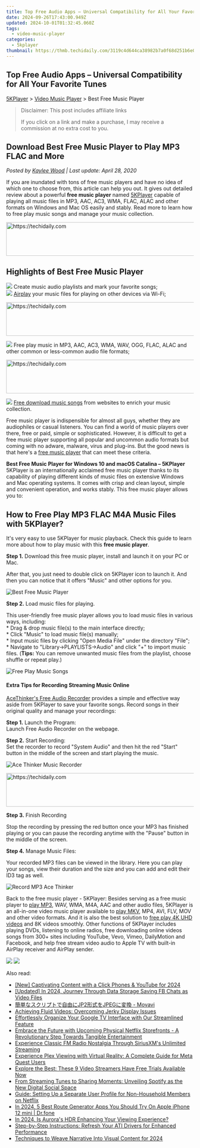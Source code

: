 ```yaml
---
title: Top Free Audio Apps – Universal Compatibility for All Your Favorite Tunes
date: 2024-09-26T17:43:00.949Z
updated: 2024-10-01T01:32:45.060Z
tags:
  - video-music-player
categories:
  - 5kplayer
thumbnail: https://thmb.techidaily.com/3119c4d644ca38982b7a0f68d251b6e048a299751591496c468d996da741d28a.jpg
---
```


## Top Free Audio Apps – Universal Compatibility for All Your Favorite Tunes

[5KPlayer](https://tools.techidaily.com/5kplayer/products/) \> [Video Music Player](https://tools.techidaily.com/5kplayer/video-music-player/) \> Best Free Music Player

>  Disclaimer: This post includes affiliate links
>
>  If you click on a link and make a purchase, I may receive a commission at no extra cost to you.
>

## Download Best Free Music Player to Play MP3 FLAC and More

 _Posted by [Kaylee Wood](https://www.quora.com/profile/Amanda-Hu-21) | Last update: April 28, 2020_

If you are inundated with tons of free music players and have no idea of which one to choose from, this article can help you out. It gives out detailed review about a powerful **free music player** named [5KPlayer](https://tools.techidaily.com/5kplayer/products/) capable of playing all music files in MP3, AAC, AC3, WMA, FLAC, ALAC and other formats on Windows and Mac OS easily and stably. Read more to learn how to free play music songs and manage your music collection.

<!-- affiliate ads begin -->
<a href="https://aligracehair.sjv.io/c/5597632/1925549/19272" target="_top" id="1925549">
  <img src="//a.impactradius-go.com/display-ad/19272-1925549" border="0" alt="https://techidaily.com" width="728" height="90"/>
</a>
<img height="0" width="0" src="https://aligracehair.sjv.io/i/5597632/1925549/19272" style="position:absolute;visibility:hidden;" border="0" />
<!-- affiliate ads end -->

## Highlights of Best Free Music Player

![](https://www.5kplayer.com/video-music-player/img/check-mp-0224.png) Create music audio playlists and mark your favorite songs;  
![](https://www.5kplayer.com/video-music-player/img/check-mp-0224.png) [Airplay](https://tools.techidaily.com/5kplayer/airplay/) your music files for playing on other devices via Wi-Fi;  

<!-- affiliate ads begin -->
<a href="https://appsumo.8odi.net/c/5597632/2123737/7443" target="_top" id="2123737">
  <img src="//a.impactradius-go.com/display-ad/7443-2123737" border="0" alt="https://techidaily.com" width="728" height="90"/>
</a>
<img height="0" width="0" src="https://appsumo.8odi.net/i/5597632/2123737/7443" style="position:absolute;visibility:hidden;" border="0" />
<!-- affiliate ads end -->

![](https://www.5kplayer.com/video-music-player/img/check-mp-0224.png) Free play music in MP3, AAC, AC3, WMA, WAV, OGG, FLAC, ALAC and other common or less-common audio file formats;  

<!-- affiliate ads begin -->
<a href="https://ephamedtechinc.pxf.io/c/5597632/2136615/26400" target="_top" id="2136615">
  <img src="//a.impactradius-go.com/display-ad/26400-2136615" border="0" alt="https://techidaily.com" width="728" height="90"/>
</a>
<img height="0" width="0" src="https://ephamedtechinc.pxf.io/i/5597632/2136615/26400" style="position:absolute;visibility:hidden;" border="0" />
<!-- affiliate ads end -->

![](https://www.5kplayer.com/video-music-player/img/check-mp-0224.png) [Free download music songs](https://tools.techidaily.com/5kplayer/youtube-download/) from websites to enrich your music collection.

Free music player is indispensible for almost all guys, whether they are audiophiles or casual listeners. You can find a world of music players over there, free or paid, simple or sophisticated. However, it is difficult to get a free music player supporting all popular and uncommon audio formats but coming with no adware, malware, virus and plug-ins. But the good news is that here's a [free music player](https://tools.techidaily.com/5kplayer/video-music-player/) that can meet these criteria.

 **Best Free Music Player for Windows 10 and macOS Catalina – 5KPlayer**  
 5KPlayer is an internationally acclaimed free music player thanks to its capability of playing different kinds of music files on extensive Windows and Mac operating systems. It comes with crisp and clean layout, simple and convenient operation, and works stably. This free music player allows you to:

## How to Free Play MP3 FLAC M4A Music Files with 5KPlayer?

It's very easy to use 5KPlayer for music playback. Check this guide to learn more about how to play music with this **free music player**.

**Step 1.** Download this free music player, install and launch it on your PC or Mac. 

After that, you just need to double click on 5KPlayer icon to launch it. And then you can notice that it offers "Music" and other options for you.

![Best Free Music Player](https://www.5kplayer.com/video-music-player/img/free-music-player.jpg) 

**Step 2.** Load music files for playing.

This user-friendly free music player allows you to load music files in various ways, including:  
 \* Drag & drop music file(s) to the main interface directly;  
 \* Click "Music" to load music file(s) manually;  
 \* Input music files by clicking "Open Media File" under the directory "File";  
 \* Navigate to "Library->PLAYLISTS->Audio" and click "+" to import music files. (**Tips:** You can remove unwanted music files from the playlist, choose shuffle or repeat play.)

![Free Play Music Songs](https://www.5kplayer.com/video-music-player/img/flac-music-player.jpg) 

#### **Extra Tips for Recording Streaming Music Online**

[AceThinker's Free Audio Recorder](https://tools.techidaily.com/acethinker/products/) provides a simple and effective way aside from 5KPlayer to save your favorite songs. Record songs in their original quality and manage your recordings:

**Step 1\.** Launch the Program:  
 Launch Free Audio Recorder on the webpage.

**Step 2\.** Start Recording:  
 Set the recorder to record "System Audio" and then hit the red "Start" button in the middle of the screen and start playing the music.

![Ace Thinker Music Recorder](https://www.5kplayer.com/video-music-player/img/ace-thinker-record-music.jpg) 

<!-- affiliate ads begin -->
<a href="https://imp.i357552.net/c/5597632/999558/11832" target="_top" id="999558">
  <img src="//a.impactradius-go.com/display-ad/11832-999558" border="0" alt="https://techidaily.com" width="728" height="90"/>
</a>
<img height="0" width="0" src="https://imp.i357552.net/i/5597632/999558/11832" style="position:absolute;visibility:hidden;" border="0" />
<!-- affiliate ads end -->

**Step 3\.** Finish Recording

Stop the recording by pressing the red button once your MP3 has finished playing or you can pause the recording anytime with the "Pause" button in the middle of the screen.

**Step 4\.** Manage Music Files: 

Your recorded MP3 files can be viewed in the library. Here you can play your songs, view their duration and the size and you can add and edit their ID3 tag as well.

![Record MP3 Ace Thinker](https://www.5kplayer.com/video-music-player/img/record-mp3-songs-ace-thinker.jpg) 

Back to the free music player - 5KPlayer: Besides serving as a free music player to [play MP3](https://tools.techidaily.com/5kplayer/video-music-player/), WAV, WMA, M4A, AAC and other audio files, 5KPlayer is an all-in-one video music player available to [play MKV](https://tools.techidaily.com/5kplayer/video-music-player/), MP4, AVI, FLV, MOV and other video formats. And it is also the best solution to [free play 4K UHD videos](https://tools.techidaily.com/5kplayer/video-music-player/) and 8K videos smoothly. Other functions of 5KPlayer includes playing DVDs, listening to online radios, free downloading online videos songs from 300+ sites including YouTube, Vevo, Vimeo, DailyMotion and Facebook, and help free stream video audio to Apple TV with built-in AirPlay receiver and AirPlay sender. 

[![](https://www.5kplayer.com/video-music-player/../button/freedownwhitewin.png)](https://tools.techidaily.com/5kplayer/products/) [![](https://www.5kplayer.com/video-music-player/../button/freedownbackmac.png)](https://tools.techidaily.com/5kplayer/products/)

<ins class="adsbygoogle"
     style="display:block"
     data-ad-format="autorelaxed"
     data-ad-client="ca-pub-7571918770474297"
     data-ad-slot="1223367746"></ins>

<ins class="adsbygoogle"
     style="display:block"
     data-ad-client="ca-pub-7571918770474297"
     data-ad-slot="8358498916"
     data-ad-format="auto"
     data-full-width-responsive="true"></ins>

<span class="atpl-alsoreadstyle">Also read:</span>
<div><ul>
<li><a href="https://facebook-record-videos.techidaily.com/new-captivating-content-with-a-click-phones-and-youtube-for-2024/"><u>[New] Captivating Content with a Click Phones & YouTube for 2024</u></a></li>
<li><a href="https://facebook-clips.techidaily.com/updated-in-2024-journey-through-data-storage-saving-fb-chats-as-video-files/"><u>[Updated] In 2024, Journey Through Data Storage Saving FB Chats as Video Files</u></a></li>
<li><a href="https://win-howtos.techidaily.com/jp2jpeg-movavi/"><u>簡単なスクリプトで自由にJP2形式をJPEGに変換 - Movavi</u></a></li>
<li><a href="https://data-wizards.techidaily.com/achieving-fluid-videos-overcoming-jerky-display-issues/"><u>Achieving Fluid Videos: Overcoming Jerky Display Issues</u></a></li>
<li><a href="https://media-tips.techidaily.com/effortlessly-organize-your-google-tv-interface-with-our-streamlined-feature/"><u>Effortlessly Organize Your Google TV Interface with Our Streamlined Feature</u></a></li>
<li><a href="https://media-tips.techidaily.com/embrace-the-future-with-upcoming-physical-netflix-storefronts-a-revolutionary-step-towards-tangible-entertainment/"><u>Embrace the Future with Upcoming Physical Netflix Storefronts - A Revolutionary Step Towards Tangible Entertainment</u></a></li>
<li><a href="https://media-tips.techidaily.com/experience-classic-fm-radio-nostalgia-through-siriusxms-unlimited-streaming/"><u>Experience Classic FM Radio Nostalgia Through SiriusXM's Unlimited Streaming</u></a></li>
<li><a href="https://media-tips.techidaily.com/experience-plex-viewing-with-virtual-reality-a-complete-guide-for-meta-quest-users/"><u>Experience Plex Viewing with Virtual Reality: A Complete Guide for Meta Quest Users</u></a></li>
<li><a href="https://media-tips.techidaily.com/explore-the-best-these-9-video-streamers-have-free-trials-available-now/"><u>Explore the Best: These 9 Video Streamers Have Free Trials Available Now</u></a></li>
<li><a href="https://media-tips.techidaily.com/from-streaming-tunes-to-sharing-moments-unveiling-spotify-as-the-new-digital-social-space/"><u>From Streaming Tunes to Sharing Moments: Unveiling Spotify as the New Digital Social Space</u></a></li>
<li><a href="https://media-tips.techidaily.com/guide-setting-up-a-separate-user-profile-for-non-household-members-on-netflix/"><u>Guide: Setting Up a Separate User Profile for Non-Household Members on Netflix</u></a></li>
<li><a href="https://fake-location.techidaily.com/in-2024-5-best-route-generator-apps-you-should-try-on-apple-iphone-12-mini-drfone-by-drfone-virtual-ios/"><u>In 2024, 5 Best Route Generator Apps You Should Try On Apple iPhone 12 mini | Dr.fone</u></a></li>
<li><a href="https://extra-skills.techidaily.com/in-2024-is-auroras-hdr-enhancing-your-viewing-experience/"><u>In 2024, Is Aurora's HDR Enhancing Your Viewing Experience?</u></a></li>
<li><a href="https://win-amazing.techidaily.com/step-by-step-instructions-refresh-your-ati-drivers-for-enhanced-performance/"><u>Step-by-Step Instructions: Refresh Your ATI Drivers for Enhanced Performance</u></a></li>
<li><a href="https://some-guidance.techidaily.com/techniques-to-weave-narrative-into-visual-content-for-2024/"><u>Techniques to Weave Narrative Into Visual Content for 2024</u></a></li>
</ul></div>

